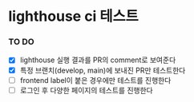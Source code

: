 # lighthouse ci 테스트
### TO DO
- [x] lighthouse 실행 결과를 PR의 comment로 보여준다
- [x] 특정 브랜치(develop, main)에 보내진 PR만 테스트한다
- [ ] frontend label이 붙은 경우에만 테스트를 진행한다
- [ ] 로그인 후 다양한 페이지의 테스트를 진행한다
